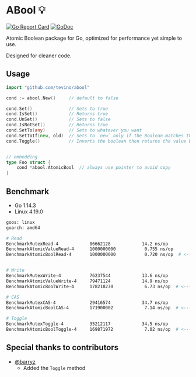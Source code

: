 # ABool :bulb:

[![Go Report Card](https://goreportcard.com/badge/github.com/tevino/abool)](https://goreportcard.com/report/github.com/tevino/abool)
[![GoDoc](https://godoc.org/github.com/tevino/abool?status.svg)](https://godoc.org/github.com/tevino/abool)

Atomic Boolean package for Go, optimized for performance yet simple to use.

Designed for cleaner code.

## Usage

```go
import "github.com/tevino/abool"

cond := abool.New()     // default to false

cond.Set()              // Sets to true
cond.IsSet()            // Returns true
cond.UnSet()            // Sets to false
cond.IsNotSet()         // Returns true
cond.SetTo(any)         // Sets to whatever you want
cond.SetToIf(new, old)  // Sets to `new` only if the Boolean matches the `old`, returns whether succeeded
cond.Toggle()           // Inverts the boolean then returns the value before inverting


// embedding
type Foo struct {
    cond *abool.AtomicBool  // always use pointer to avoid copy
}
```

## Benchmark

- Go 1.14.3
- Linux 4.19.0

```bash
goos: linux
goarch: amd64

# Read
BenchmarkMutexRead-4          	86662128	        14.2 ns/op
BenchmarkAtomicValueRead-4    	1000000000	         0.755 ns/op
BenchmarkAtomicBoolRead-4     	1000000000	         0.720 ns/op  # <--- This package


# Write
BenchmarkMutexWrite-4         	76237544	        13.6 ns/op
BenchmarkAtomicValueWrite-4   	79471124	        14.9 ns/op
BenchmarkAtomicBoolWrite-4    	178218270	         6.73 ns/op  # <--- This package

# CAS
BenchmarkMutexCAS-4           	29416574	        34.7 ns/op
BenchmarkAtomicBoolCAS-4      	171900002	         7.14 ns/op  # <--- This package

# Toggle
BenchmarkMutexToggle-4        	35212117	        34.5 ns/op
BenchmarkAtomicBoolToggle-4   	169871972	         7.02 ns/op  # <--- This package
```

## Special thanks to contributors

- [@barryz](https://github.com/barryz)
  - Added the `Toggle` method
